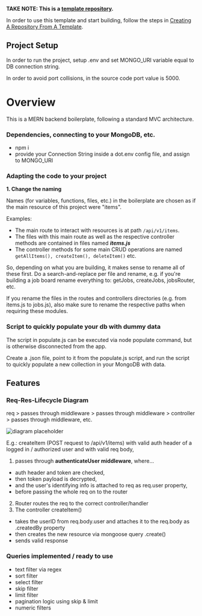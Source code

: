 **TAKE NOTE: This is a [template repository](https://docs.github.com/en/repositories/creating-and-managing-repositories/creating-a-template-repository#about-template-repositories).**

In order to use this template and start building, follow the steps in [Creating A Repository From A Template](https://docs.github.com/en/repositories/creating-and-managing-repositories/creating-a-repository-from-a-template).

## Project Setup

In order to run the project, setup .env and set MONGO_URI variable equal to DB connection string.

In order to avoid port collisions, in the source code port value is 5000.

# Overview

This is a MERN backend boilerplate, following a standard MVC architecture.

### Dependencies, connecting to your MongoDB, etc.

- npm i
- provide your Connection String inside a dot.env config file, and assign to MONGO_URI

### Adapting the code to your project

**1. Change the naming**

Names (for variables, functions, files, etc.) in the boilerplate are chosen as if the main resource of this project were "items".

Examples:

- The main route to interact with resources is at path `/api/v1/items`.
- The files with this main route as well as the respective controller methods are contained in files named **_items.js_**
- The controller methods for some main CRUD operations are named `getAllItems(), createItem(), deleteItem()` etc.

So, depending on what you are building, it makes sense to rename all of these first.
Do a search-and-replace per file and rename, e.g. if you're building a job board rename everything to: getJobs, createJobs, jobsRouter, etc.

If you rename the files in the routes and controllers directories (e.g. from items.js to jobs.js), also make sure to rename the respective paths when requiring these modules.

### Script to quickly populate your db with dummy data

The script in populate.js can be executed via node populate command, but is otherwise disconnected from the app.

Create a .json file, point to it from the populate.js script, and run the script to quickly populate a new collection in your MongoDB with data.

## Features

### Req-Res-Lifecycle Diagram

req > passes through middleware > passes through middleware > controller > passes through middleware, etc.

![diagram placeholder](https://www.polypid.com/wp-content/uploads/2015/05/graph-placeholder-500x249.jpg)

E.g.: createItem (POST request to /api/v1/items) with valid auth header of a logged in / authorized user and with valid req body,

1. passes through **authenticateUser middleware**, where...

- auth header and token are checked,
- then token payload is decrypted,
- and the user's identifying info is attached to req as req.user property,
- before passing the whole req on to the router

2. Router routes the req to the correct controller/handler
3. The controller createItem()

- takes the userID from req.body.user and attaches it to the req.body as .createdBy property
- then creates the new resource via mongoose query .create()
- sends valid response

### Queries implemented / ready to use

- text filter via regex
- sort filter
- select filter
- skip filter
- limit filter
- pagination logic using skip & limit
- numeric filters
